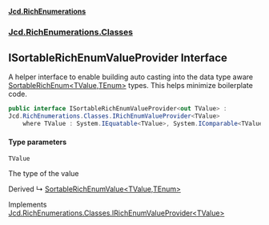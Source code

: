 #### [Jcd.RichEnumerations](index.md 'index')

### [Jcd.RichEnumerations.Classes](Jcd.RichEnumerations.Classes.md 'Jcd.RichEnumerations.Classes')

## ISortableRichEnumValueProvider<TValue> Interface

A helper interface to enable building auto casting into the data type aware
[SortableRichEnum&lt;TValue,TEnum&gt;](SortableRichEnum_TValue,TEnum_.md 'Jcd.RichEnumerations.Classes.SortableRichEnum<TValue,TEnum>')
types. This helps minimize boilerplate code.

```csharp
public interface ISortableRichEnumValueProvider<out TValue> :
Jcd.RichEnumerations.Classes.IRichEnumValueProvider<TValue>
    where TValue : System.IEquatable<TValue>, System.IComparable<TValue>
```

#### Type parameters

<a name='Jcd.RichEnumerations.Classes.ISortableRichEnumValueProvider_TValue_.TValue'></a>

`TValue`

The type of the value

Derived
&#8627; [SortableRichEnumValue&lt;TValue,TEnum&gt;](SortableRichEnumValue_TValue,TEnum_.md 'Jcd.RichEnumerations.Classes.SortableRichEnumValue<TValue,TEnum>')

Implements [Jcd.RichEnumerations.Classes.IRichEnumValueProvider&lt;](IRichEnumValueProvider_TValue_.md 'Jcd.RichEnumerations.Classes.IRichEnumValueProvider<TValue>')[TValue](ISortableRichEnumValueProvider_TValue_.md#Jcd.RichEnumerations.Classes.ISortableRichEnumValueProvider_TValue_.TValue 'Jcd.RichEnumerations.Classes.ISortableRichEnumValueProvider<TValue>.TValue')[&gt;](IRichEnumValueProvider_TValue_.md 'Jcd.RichEnumerations.Classes.IRichEnumValueProvider<TValue>')